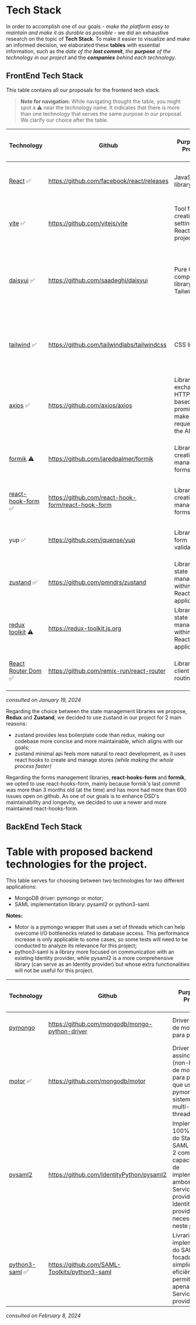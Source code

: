 # Tech Stack

In order to accomplish one of our goals - _make the platform easy to maintain and make it as durable as possible_ - we did an exhaustive research on the topic of **Tech Stack**.
To make it easier to visualize and make an informed decision, we elaborated these **tables** with essential information, such as the _date of the **last commit**_, _the **purpose** of the technology in our project_ and the _**companies** behind each technology_.  

## FrontEnd Tech Stack

This table contains all our proposals for the frontend tech stack.

> **Note for navigation:**
> While navigating thought the table, you might spot a ⚠️ near the technology name. It indicates that there is more than one technology that serves the same purpose in our proposal. We clarify our choice after the table.


| Technology                                  | Github                                             | Purpose in Project                                                                | License           | Community                                                                                                   | Date of creation | Last Commit | Owner/ Famous companies using                                                                                              |
| ------------------------------------------- | -------------------------------------------------- | ------------------------------------------------------------------------- | ------------------ | ------------------------------------------------------------------------------------------------------------ | --------- | ----------- | --------------------------------------------------------------------------------------------------- |
| [React](https://react.dev) ✅                     | https://github.com/facebook/react/releases         | JavaScript library                                                    | MIT License        | **218k** stars in github, **21.7m** weekly npm installs                                          | 2013      | 19 jan 2024 | Facebook                                                                                            |
| [vite](https://vitejs.dev) ✅                     | https://github.com/vitejs/vite                     | Tool for creating and setting up React projects                       | MIT License        | **62.6k** stars in Github, **9.4m** weekly npm installs                                          | 2019      | 19 jan 2024 | Sponsored by Astro, StackBlitz, NuxLabs, JetBrains, TailwindLABS,...                        |
| [daisyui](https://daisyui.com/) ✅                | https://github.com/saadeghi/daisyui                | Pure CSS component library for Tailwind.                       | MIT License        | **28.4k** stars in github, **165.3k** open source projects, **227.9k** weekly npm installs | 2021      | 15 jan 2024 | None                                                                                                |
| [tailwind](https://tailwindcss.com) ✅            | https://github.com/tailwindlabs/tailwindcss        | CSS library                                                           | MIT License        | **75.5k** stars in github, **7.9m** weekly npm installs                                          | 2017      | 19 jan 2024 | TailwindLABS: used to build GitHub Next, Microsoft .NET, OpenAI / ChatGPT and many more websites. |
| [axios](https://axios-http.com) ✅                | https://github.com/axios/axios                     | Library for exchanging HTTP-based promises to make requests to the API. | MIT License        | **103k** stars in github, **47.3m** weekly npm installs                                          | 2014      | 5 jan 2024  | AXIOS; Sponsored by Lowdify, Proxidize, ...                                                       |
|[formik](https://formik.org) ⚠️                 | https://github.com/jaredpalmer/formik              | Library for creating and managing forms                                  | Apache License 2.0 | **33.2k** stars in github, **2.3m** weekly npm installs                                          | 2017      | 17 set 2023 | Formium; Used in companies such as Walmart, NASA, Docker, Bookingcom, ...                          |
| [react-hook-form](https://react-hook-form.com) ✅ | https://github.com/react-hook-form/react-hook-form | Library for creating and managing forms                                  | MIT License        | **38.4k** stars in github, **4.2m** weekly npm installs                                          | 2019      | 16 jan 2024 | Supported and Backed by BEEKAI, Vercel                                                              |
|yup ✅                                         | https://github.com/jquense/yup                     | Library for form validation                        | MIT License        | **27,1k** stars on github, **5.1m** weekly npm installs                                          | 2014      | 9 jan 2024  | None -> Used side by side with Formik or other React form libraries                             |
|[zustand](https://zustand-demo.pmnd.rs) ✅      | https://github.com/pmndrs/zustand                  | Library for state management within the React application               | MIT License        | **39.1k** stars in github, **2.9m** weekly npm installs                                          | 2019      | 31 dez 2023 | None: Used by companies like Hotjar, RippleAI, ...                                               |
|[redux toolkit](https://redux-toolkit.js.org) ⚠️  | https://redux-toolkit.js.org                       | Library for state management within the React application               | MIT License        | **10.2k** stars in github, **2.9m** weekly npm installs                                          | 2015      | 19 jan 2024 | ReduxTeam; Used by many companies like Instagram, Amazon, ...                                |
| [React Router Dom](https://reactrouter.com/en/main) ✅ | https://github.com/remix-run/react-router                       | Library for client side routing               | MIT License        | **51.7k** stars in github, **10.1m** weekly npm installs                                          | 2014      | 18 jan 2024 | Remix                                | 

_consulted on January 19, 2024_

Regarding the choice between the state management libraries we propose, **Redux** and **Zustand**, we decided to use zustand in our project for 2 main reasons:
- zustand provides less boilerplate code than redux, making our codebase more concise and more maintainable, which aligns with our goals;
- zustand minimal api feels more natural to react development, as it uses react hooks to create and manage stores *(while making the whole process faster)*

Regarding the forms management libraries, **react-hooks-form** and **formik**, we opted to use react-hooks-form, mainly because formik's last commit was more than 3 months old (at the time) and has more had more than 600 issues open on github. As one of our goals is to enhance DSD's maintainability and longevity, we decided to use a newer and more maintained react-hooks-form. 

## BackEnd Tech Stack

# Table with proposed backend technologies for the project.

This table serves for choosing between two technologies for two different applications:

- MongoDB driver: pymongo or motor;
- SAML implementation library: pysaml2 or python3-saml.

**Notes:**

- Motor is a pymongo wrapper that uses a set of threads which can help overcome I/O bottlenecks related to database access. This performance increase is only applicable to some cases, so some tests will need to be conducted to analyze its relevance for this project;
- python3-saml is a library more focused on communication with an existing Identity provider, while pysaml2 is a more comprehensive library (can serve as an Identity provider) but whose extra functionalities will not be useful for this project.


| Technology                                  | Github                                             | Purpose in Project                                                                | License           | Community                                                                                                   | Date of creation | Last Commit | Owner/ Famous companies using                                                                                              |
| ---------------------------------------------------------- | ---------------------------------------------- | -------------------------------------------------------------------------------------------------------------------------------------------------------------------- | ------------------ | -------------------------------------------------------------------------------- | --------- | ----------- | ------- |
| [pymongo](https://www.mongodb.com/docs/drivers/pymongo/)      | https://github.com/mongodb/mongo-python-driver | Driver síncrono de mongoDB para python                                                                                                                              | Apache License 2.0 | **4k** stars in github, **1.2k** forks, **145** contribuidores | 2019      | 23 jan 2024 | MongoDB |
| [motor](https://motor.readthedocs.io/en/stable/) ✅              | https://github.com/mongodb/motor               | Driver assíncrono (non-blocking) de mongoDB para python que usa o pymongo e um sistema de multi-threading                                                           | Apache License 2.0 | **2.3k** stars in Github, **217** forks, **46** contribuidores | 2019      | 16 jan 2024 | MongoDB |
| [pysaml2](https://idpy.org//)                                 | https://github.com/IdentityPython/pysaml2      | Implementação 100% python do Standard SAML Version 2 com capacidades de implementar ambos um Service provider e Identity provider (não necessitado neste projeto) | Apache License 2.0 | **534** stars in Github, **455** forks, **135** contribuidores | 2013      | 7 nov 2023  | None    |
| [python3-saml](https://github.com/SAML-Toolkits/python3-saml) ✅ | https://github.com/SAML-Toolkits/python3-saml  | Livraria de implementação do SAML focada na simplicidade e eficiência, permite criar apenas um Service provider                                                   | MIT License        | **636** stars in Github, **337** forks, **65** contribuidores  | 2016      | 1 nov 2023  | None    |

_consulted on February 8, 2024_